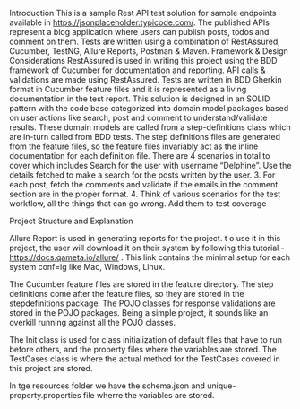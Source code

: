 Introduction
This is a sample Rest API test solution for sample endpoints available in https://jsonplaceholder.typicode.com/. The published APIs represent a blog application where users can publish posts, todos and comment on them.
Tests are written using a combination of RestAssured, Cucumber, TestNG, Allure Reports, Postman & Maven.
Framework & Design Considerations
RestAssured is used in writing this project using the BDD framework of Cucumber for documentation and reporting.
API calls & validations are made using RestAssured.
Tests are written in BDD Gherkin format in Cucumber feature files and it is represented as a living documentation in the test report.
This solution is designed in an SOLID pattern with the code base categorized into domain model packages based on user actions like search, post and comment to understand/validate results.
These domain models are called from a step-definitions class which are in-turn called from BDD tests. The step definitions files are generated from the feature files, so the feature files invariably act as the inline documentation for each definition file.
There are 4 scenarios in total to cover which includes 
Search for the user with username “Delphine”.
Use the details fetched to make a search for the posts written by the user.
3. For each post, fetch the comments and validate if the emails in the comment section are in the proper format.
4. Think of various scenarios for the test workflow, all the things that can go wrong. Add them to test coverage
 
 
 
 
Project Structure and Explanation


Allure Report is used in generating reports for the project. t o use it in this project, the user will download it on their system by following this tutorial - https://docs.qameta.io/allure/ . This link contains the minimal setup for each system conf=ig like Mac, Windows, Linux. 

The Cucumber feature files are stored in the feature directory. The step definitions come after the feature files, so they are stored in the stepdefinitions package. The POJO classes for response validations are stored in the POJO packages. Being a simple project, it sounds like an overkill running against all the POJO classes. 

The Init class is used for class initialization of default files that have  to run before others, and the property files where the variables are stored. The TestCases class is where the actual method for the TestCases covered  in this project are stored.

In tge resources folder we have the schema.json and unique-property.properties file wherre the variables are stored.
